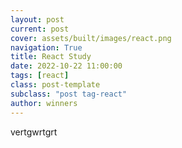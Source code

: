```yaml
---
layout: post
current: post
cover: assets/built/images/react.png
navigation: True
title: React Study
date: 2022-10-22 11:00:00
tags: [react]
class: post-template
subclass: "post tag-react"
author: winners
---
```


vertgwrtgrt
